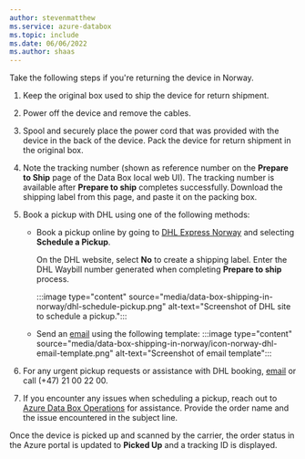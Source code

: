 ```yaml
---
author: stevenmatthew
ms.service: azure-databox
ms.topic: include
ms.date: 06/06/2022
ms.author: shaas
---
```


Take the following steps if you're returning the device in Norway.

1. Keep the original box used to ship the device for return shipment.

1. Power off the device and remove the cables.

1. Spool and securely place the power cord that was provided with the device in the back of the device. Pack the device for return shipment in the original box. 

1. Note the tracking number (shown as reference number on the **Prepare to Ship** page of the Data Box local web UI). The tracking number is available after **Prepare to ship** completes successfully. Download the shipping label from this page, and paste it on the packing box. 

1. Book a pickup with DHL using one of the following methods:	 

    - Book a pickup online by going to [DHL Express Norway](https://mydhl.express.dhl/no/en/schedule-pickup.html#/schedule-pickup#label-reference) and selecting **Schedule a Pickup**.
    
        On the DHL website, select **No** to create a shipping label. Enter the DHL Waybill number generated when completing **Prepare to ship** process.
    
        :::image type="content" source="media/data-box-shipping-in-norway/dhl-schedule-pickup.png" alt-text="Screenshot of DHL site to schedule a pickup.":::

    - Send an [email](mailto:no.cs@dhl.com) using the following template:
    :::image type="content" source="media/data-box-shipping-in-norway/icon-norway-dhl-email-template.png" alt-text="Screenshot of email template":::

1. For any urgent pickup requests or assistance with DHL booking, [email](mailto:no.cs@dhl.com) or call (+47) 21 00 22 00.

1. If you encounter any issues when scheduling a pickup, reach out to [Azure Data Box Operations](mailto:adbops@microsoft.com) for assistance. Provide the order name and the issue encountered in the subject line.

Once the device is picked up and scanned by the carrier, the order status in the Azure portal is updated to **Picked Up** and a tracking ID is displayed. 
